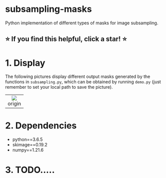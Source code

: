 # subsampling-masks
Python implementation of different types of masks for image subsampling.

## :star: If you find this helpful, click a star! :star: ##

# 1. Display
The following pictures display different output masks generated by the functions in `subsampling.py`, 
which can be obtained by running `demo.py` (just remember to set your local path to save the picture).

<table>
    <tr>
        <td ><center><img src="https://github.com/Masaaki-75/Subsampling-Masks/tree/main/figs/masks_annular.png"><div align = "center">origin</div></td>
    </tr>
</table>

# 2. Dependencies
- python==3.6.5<br>
- skimage==0.19.2<br>
- numpy==1.21.6


# 3. TODO.....
